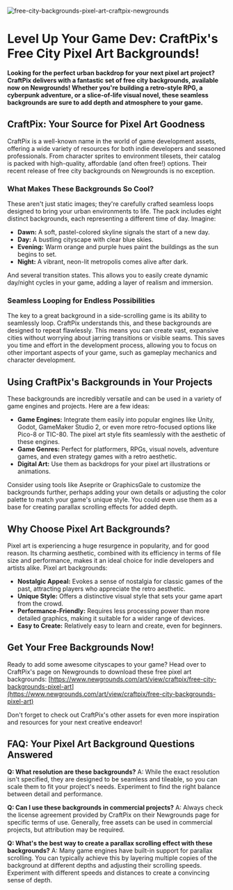 ![free-city-backgrounds-pixel-art-craftpix-newgrounds](https://images.pexels.com/photos/14759225/pexels-photo-14759225.jpeg?auto=compress&cs=tinysrgb&fit=crop&h=627&w=1200)

# Level Up Your Game Dev: CraftPix's Free City Pixel Art Backgrounds! 

**Looking for the perfect urban backdrop for your next pixel art project? CraftPix delivers with a fantastic set of free city backgrounds, available now on Newgrounds! Whether you're building a retro-style RPG, a cyberpunk adventure, or a slice-of-life visual novel, these seamless backgrounds are sure to add depth and atmosphere to your game.**

## CraftPix: Your Source for Pixel Art Goodness

CraftPix is a well-known name in the world of game development assets, offering a wide variety of resources for both indie developers and seasoned professionals. From character sprites to environment tilesets, their catalog is packed with high-quality, affordable (and often free!) options. Their recent release of free city backgrounds on Newgrounds is no exception.

### What Makes These Backgrounds So Cool?

These aren't just static images; they're carefully crafted seamless loops designed to bring your urban environments to life. The pack includes eight distinct backgrounds, each representing a different time of day. Imagine:

*   **Dawn:** A soft, pastel-colored skyline signals the start of a new day.
*   **Day:** A bustling cityscape with clear blue skies.
*   **Evening:** Warm orange and purple hues paint the buildings as the sun begins to set.
*   **Night:** A vibrant, neon-lit metropolis comes alive after dark.

And several transition states. This allows you to easily create dynamic day/night cycles in your game, adding a layer of realism and immersion. 

### Seamless Looping for Endless Possibilities

The key to a great background in a side-scrolling game is its ability to seamlessly loop. CraftPix understands this, and these backgrounds are designed to repeat flawlessly. This means you can create vast, expansive cities without worrying about jarring transitions or visible seams. This saves you time and effort in the development process, allowing you to focus on other important aspects of your game, such as gameplay mechanics and character development.

## Using CraftPix's Backgrounds in Your Projects

These backgrounds are incredibly versatile and can be used in a variety of game engines and projects. Here are a few ideas:

*   **Game Engines:** Integrate them easily into popular engines like Unity, Godot, GameMaker Studio 2, or even more retro-focused options like Pico-8 or TIC-80. The pixel art style fits seamlessly with the aesthetic of these engines.
*   **Game Genres:** Perfect for platformers, RPGs, visual novels, adventure games, and even strategy games with a retro aesthetic. 
*   **Digital Art:** Use them as backdrops for your pixel art illustrations or animations.

Consider using tools like Aseprite or GraphicsGale to customize the backgrounds further, perhaps adding your own details or adjusting the color palette to match your game's unique style. You could even use them as a base for creating parallax scrolling effects for added depth.

## Why Choose Pixel Art Backgrounds?

Pixel art is experiencing a huge resurgence in popularity, and for good reason. Its charming aesthetic, combined with its efficiency in terms of file size and performance, makes it an ideal choice for indie developers and artists alike. Pixel art backgrounds:

*   **Nostalgic Appeal:** Evokes a sense of nostalgia for classic games of the past, attracting players who appreciate the retro aesthetic.
*   **Unique Style:** Offers a distinctive visual style that sets your game apart from the crowd.
*   **Performance-Friendly:** Requires less processing power than more detailed graphics, making it suitable for a wider range of devices.
*   **Easy to Create:** Relatively easy to learn and create, even for beginners.

## Get Your Free Backgrounds Now!

Ready to add some awesome cityscapes to your game? Head over to CraftPix's page on Newgrounds to download these free pixel art backgrounds: [https://www.newgrounds.com/art/view/craftpix/free-city-backgrounds-pixel-art](https://www.newgrounds.com/art/view/craftpix/free-city-backgrounds-pixel-art)

Don't forget to check out CraftPix's other assets for even more inspiration and resources for your next creative endeavor!

## FAQ: Your Pixel Art Background Questions Answered

**Q: What resolution are these backgrounds?**
A: While the exact resolution isn't specified, they are designed to be seamless and tileable, so you can scale them to fit your project's needs. Experiment to find the right balance between detail and performance.

**Q: Can I use these backgrounds in commercial projects?**
A: Always check the license agreement provided by CraftPix on their Newgrounds page for specific terms of use. Generally, free assets can be used in commercial projects, but attribution may be required.

**Q: What's the best way to create a parallax scrolling effect with these backgrounds?**
A: Many game engines have built-in support for parallax scrolling. You can typically achieve this by layering multiple copies of the background at different depths and adjusting their scrolling speeds. Experiment with different speeds and distances to create a convincing sense of depth.
